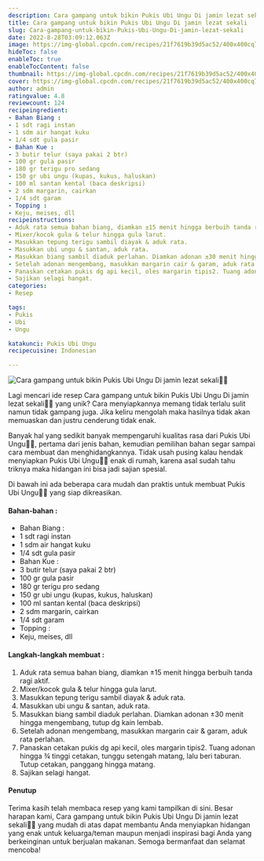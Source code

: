 ```yaml
---
description: Cara gampang untuk bikin Pukis Ubi Ungu Di jamin lezat sekali"
title: Cara gampang untuk bikin Pukis Ubi Ungu Di jamin lezat sekali
slug: Cara-gampang-untuk-bikin-Pukis-Ubi-Ungu-Di-jamin-lezat-sekali
date: 2022-8-28T03:09:12.063Z
image: https://img-global.cpcdn.com/recipes/21f7619b39d5ac52/400x400cq70/photo.jpg
hideToc: false
enableToc: true
enableTocContent: false
thumbnail: https://img-global.cpcdn.com/recipes/21f7619b39d5ac52/400x400cq70/photo.jpg
cover: https://img-global.cpcdn.com/recipes/21f7619b39d5ac52/400x400cq70/photo.jpg
author: admin
ratingvalue: 4.8
reviewcount: 124
recipeingredient:
- Bahan Biang :
- 1 sdt ragi instan
- 1 sdm air hangat kuku
- 1/4 sdt gula pasir
- Bahan Kue :
- 3 butir telur (saya pakai 2 btr)
- 100 gr gula pasir
- 180 gr terigu pro sedang
- 150 gr ubi ungu (kupas, kukus, haluskan)
- 100 ml santan kental (baca deskripsi)
- 2 sdm margarin, cairkan
- 1/4 sdt garam
- Topping :
- Keju, meises, dll
recipeinstructions:
- Aduk rata semua bahan biang, diamkan ±15 menit hingga berbuih tanda ragi aktif.
- Mixer/kocok gula & telur hingga gula larut.
- Masukkan tepung terigu sambil diayak & aduk rata.
- Masukkan ubi ungu & santan, aduk rata.
- Masukkan biang sambil diaduk perlahan. Diamkan adonan ±30 menit hingga mengembang, tutup dg kain lembab.
- Setelah adonan mengembang, masukkan margarin cair & garam, aduk rata perlahan.
- Panaskan cetakan pukis dg api kecil, oles margarin tipis2. Tuang adonan hingga ¾ tinggi cetakan, tunggu setengah matang, lalu beri taburan. Tutup cetakan, panggang hingga matang.
- Sajikan selagi hangat.
categories:
- Resep

tags:
- Pukis
- Ubi
- Ungu

katakunci: Pukis Ubi Ungu
recipecuisine: Indonesian

---
```


![Cara gampang untuk bikin Pukis Ubi Ungu Di jamin lezat sekali👩‍🍳](https://img-global.cpcdn.com/recipes/21f7619b39d5ac52/400x400cq70/photo.jpg)

Lagi mencari ide resep Cara gampang untuk bikin Pukis Ubi Ungu Di jamin lezat sekali👩‍🍳 yang unik? Cara menyiapkannya memang tidak terlalu sulit namun tidak gampang juga. Jika keliru mengolah maka hasilnya tidak akan memuaskan dan justru cenderung tidak enak.

Banyak hal yang sedikit banyak mempengaruhi kualitas rasa dari Pukis Ubi Ungu👩‍🍳, pertama dari jenis bahan, kemudian pemilihan bahan segar sampai cara membuat dan menghidangkannya. Tidak usah pusing kalau hendak menyiapkan Pukis Ubi Ungu👩‍🍳 enak di rumah, karena asal sudah tahu triknya maka hidangan ini bisa jadi sajian spesial.

Di bawah ini ada beberapa cara mudah dan praktis untuk membuat Pukis Ubi Ungu👩‍🍳 yang siap dikreasikan.

<!--inarticleads1-->

#### Bahan-bahan :

- Bahan Biang :
- 1 sdt ragi instan
- 1 sdm air hangat kuku
- 1/4 sdt gula pasir
- Bahan Kue :
- 3 butir telur (saya pakai 2 btr)
- 100 gr gula pasir
- 180 gr terigu pro sedang
- 150 gr ubi ungu (kupas, kukus, haluskan)
- 100 ml santan kental (baca deskripsi)
- 2 sdm margarin, cairkan
- 1/4 sdt garam
- Topping :
- Keju, meises, dll

<!--inarticleads2-->

#### Langkah-langkah membuat :

1. Aduk rata semua bahan biang, diamkan ±15 menit hingga berbuih tanda ragi aktif.
1. Mixer/kocok gula & telur hingga gula larut.
1. Masukkan tepung terigu sambil diayak & aduk rata.
1. Masukkan ubi ungu & santan, aduk rata.
1. Masukkan biang sambil diaduk perlahan. Diamkan adonan ±30 menit hingga mengembang, tutup dg kain lembab.
1. Setelah adonan mengembang, masukkan margarin cair & garam, aduk rata perlahan.
1. Panaskan cetakan pukis dg api kecil, oles margarin tipis2. Tuang adonan hingga ¾ tinggi cetakan, tunggu setengah matang, lalu beri taburan. Tutup cetakan, panggang hingga matang.
1. Sajikan selagi hangat.

#### Penutup

Terima kasih telah membaca resep yang kami tampilkan di sini. Besar harapan kami, Cara gampang untuk bikin Pukis Ubi Ungu Di jamin lezat sekali👩‍🍳 yang mudah di atas dapat membantu Anda menyiapkan hidangan yang enak untuk keluarga/teman maupun menjadi inspirasi bagi Anda yang berkeinginan untuk berjualan makanan. Semoga bermanfaat dan selamat mencoba!